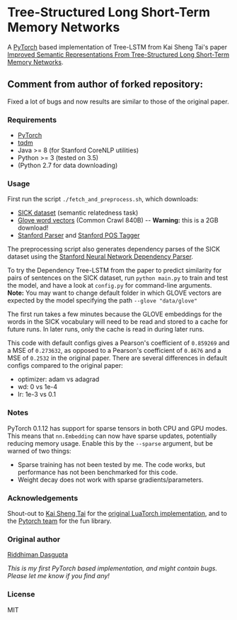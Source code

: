 # Tree-Structured Long Short-Term Memory Networks
A [PyTorch](http://pytorch.org/) based implementation of Tree-LSTM from Kai Sheng Tai's paper
[Improved Semantic Representations From Tree-Structured Long Short-Term Memory
Networks](http://arxiv.org/abs/1503.00075).

## Comment from author of forked repository:
Fixed a lot of bugs and now results are similar to those of the original paper. 

### Requirements
- [PyTorch](http://pytorch.org/)
- [tqdm](https://github.com/tqdm/tqdm)
- Java >= 8 (for Stanford CoreNLP utilities)
- Python >= 3 (tested on 3.5)
- (Python 2.7 for data downloading)

### Usage
First run the script `./fetch_and_preprocess.sh`, which downloads:
  - [SICK dataset](http://alt.qcri.org/semeval2014/task1/index.php?id=data-and-tools) (semantic relatedness task)
  - [Glove word vectors](http://nlp.stanford.edu/projects/glove/) (Common Crawl 840B) -- **Warning:** this is a 2GB download!
  - [Stanford Parser](http://nlp.stanford.edu/software/lex-parser.shtml) and 
  [Stanford POS Tagger](http://nlp.stanford.edu/software/tagger.shtml)

The preprocessing script also generates dependency parses of the SICK dataset using the
[Stanford Neural Network Dependency Parser](http://nlp.stanford.edu/software/nndep.shtml).

To try the Dependency Tree-LSTM from the paper to predict similarity for pairs of sentences on the SICK dataset, 
run `python main.py` to train and test the model, and have a look at `config.py` for command-line arguments.  
**Note:** You may want to change default folder in which GLOVE vectors are expected by the model specifying the path
  `--glove "data/glove"` 

The first run takes a few minutes because the GLOVE embeddings for the words in the SICK vocabulary will need to be read 
and stored to a cache for future runs. In later runs, only the cache is read in during later runs.

This code with default configs gives a Pearson's coefficient of `0.859269` and a MSE of `0.273632`, 
as opposed to a Pearson's coefficient of `0.8676` and a MSE of `0.2532` in the original paper. 
There are several differences in default configs compared to the original paper:
- optimizer: adam vs adagrad
- wd: 0 vs 1e-4
- lr: 1e-3 vs 0.1

### Notes
PyTorch 0.1.12 has support for sparse tensors in both CPU and GPU modes. This means that `nn.Embedding` can now have sparse updates, potentially reducing memory usage. Enable this by the `--sparse` argument, but be warned of two things:

- Sparse training has not been tested by me. The code works, but performance has not been benchmarked for this code.
- Weight decay does not work with sparse gradients/parameters.

### Acknowledgements
Shout-out to [Kai Sheng Tai](https://github.com/kaishengtai/) for the [original LuaTorch implementation](https://github.com/stanfordnlp/treelstm), and to the [Pytorch team](https://github.com/pytorch/pytorch#the-team) for the fun library.

### Original author
[Riddhiman Dasgupta](https://researchweb.iiit.ac.in/~riddhiman.dasgupta/)

*This is my first PyTorch based implementation, and might contain bugs. Please let me know if you find any!*

### License
MIT